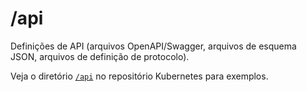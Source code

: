 # /api

Definições de API (arquivos OpenAPI/Swagger, arquivos de esquema JSON, arquivos de definição de protocolo).

Veja o diretório [`/api`](https://github.com/kubernetes/kubernetes/tree/master/api) no repositório Kubernetes para exemplos.